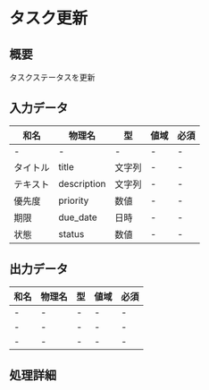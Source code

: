 # タスク更新

## 概要
タスクステータスを更新

## 入力データ
|和名|物理名|型|値域|必須|
|-|-|-|-|-|
|-|-|-|-|-|
|タイトル|title|文字列|-|-|
|テキスト|description|文字列|-|-|
|優先度|priority|数値|-|-|
|期限|due_date|日時|-|-|
|状態|status|数値|-|-|

## 出力データ
|和名|物理名|型|値域|必須|
|-|-|-|-|-|
|-|-|-|-|-|
|-|-|-|-|-|
|-|-|-|-|-|

## 処理詳細